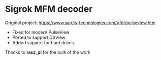 Sigrok MFM decoder
==================

Original project: https://www.sardis-technologies.com/ufdr/pulseview.htm

* Fixed for modern PulseView
* Ported to support DSView
* Added support for hard drives

Thanks to **rasz_pl** for the bulk of the work

